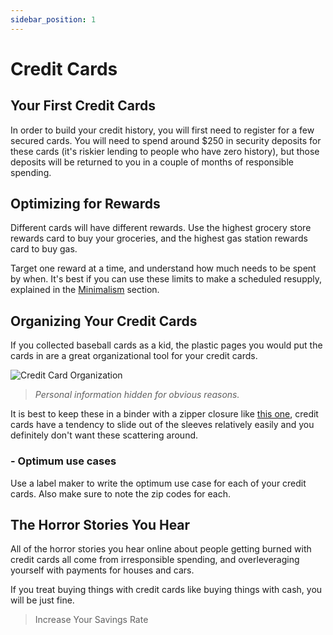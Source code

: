 ```yaml
---
sidebar_position: 1
---
```


# Credit Cards

## Your First Credit Cards

In order to build your credit history, you will first need to register for a few secured cards. You will need to spend around $250 in security deposits for these cards (it's riskier lending to people who have zero history), but those deposits will be returned to you in a couple of months of responsible spending.

## Optimizing for Rewards

Different cards will have different rewards. Use the highest grocery store rewards card to buy your groceries, and the highest gas station rewards card to buy gas.

Target one reward at a time, and understand how much needs to be spent by when. It's best if you can use these limits to make a scheduled resupply, explained in the [Minimalism](/lifestyle/minimalism.md) section.

## Organizing Your Credit Cards

If you collected baseball cards as a kid, the plastic pages you would put the cards in are a great organizational tool for your credit cards.

![Credit Card Organization](/img/cc-organization.svg)
>*Personal information hidden for obvious reasons.*

It is best to keep these in a binder with a zipper closure like [this one](https://www.amazon.com/dp/B007SQZE5U/?coliid=I2LHB0U9SZM8ZI&colid=JBE09B17WEP6&psc=1&ref_=lv_ov_lig_dp_it), credit cards have a tendency to slide out of the sleeves relatively easily and you definitely don't want these scattering around.

### - Optimum use cases

Use a label maker to write the optimum use case for each of your credit cards. Also make sure to note the zip codes for each. 

## The Horror Stories You Hear

All of the horror stories you hear online about people getting burned with credit cards all come from irresponsible spending, and overleveraging yourself with payments for houses and cars.

If you treat buying things with credit cards like buying things with cash, you will be just fine.

>Increase Your Savings Rate